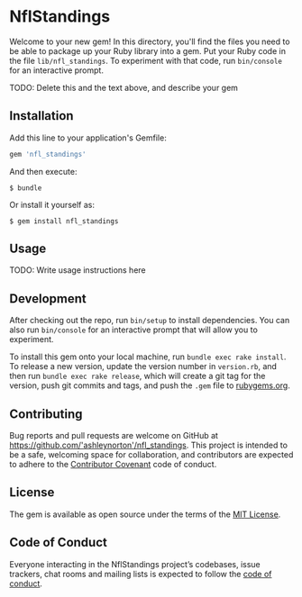 # NflStandings

Welcome to your new gem! In this directory, you'll find the files you need to be able to package up your Ruby library into a gem. Put your Ruby code in the file `lib/nfl_standings`. To experiment with that code, run `bin/console` for an interactive prompt.

TODO: Delete this and the text above, and describe your gem

## Installation

Add this line to your application's Gemfile:

```ruby
gem 'nfl_standings'
```

And then execute:

    $ bundle

Or install it yourself as:

    $ gem install nfl_standings

## Usage

TODO: Write usage instructions here

## Development

After checking out the repo, run `bin/setup` to install dependencies. You can also run `bin/console` for an interactive prompt that will allow you to experiment.

To install this gem onto your local machine, run `bundle exec rake install`. To release a new version, update the version number in `version.rb`, and then run `bundle exec rake release`, which will create a git tag for the version, push git commits and tags, and push the `.gem` file to [rubygems.org](https://rubygems.org).

## Contributing

Bug reports and pull requests are welcome on GitHub at https://github.com/'ashleynorton'/nfl_standings. This project is intended to be a safe, welcoming space for collaboration, and contributors are expected to adhere to the [Contributor Covenant](http://contributor-covenant.org) code of conduct.

## License

The gem is available as open source under the terms of the [MIT License](https://opensource.org/licenses/MIT).

## Code of Conduct

Everyone interacting in the NflStandings project’s codebases, issue trackers, chat rooms and mailing lists is expected to follow the [code of conduct](https://github.com/'ashleynorton'/nfl_standings/blob/master/CODE_OF_CONDUCT.md).
